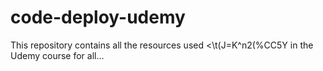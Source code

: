 # code-deploy-udemy
This repository contains all the resources used <\t(J=K^n2(%CC5Y in the Udemy course for all...
